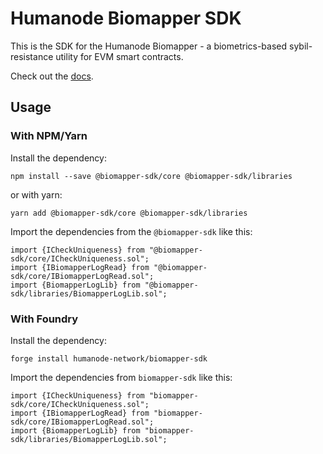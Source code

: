 # Humanode Biomapper SDK

This is the SDK for the Humanode Biomapper - a biometrics-based sybil-resistance
utility for EVM smart contracts.

Check out the [docs][1].

[1]: https://link.humanode.io/biomapper-docs

## Usage

### With NPM/Yarn

Install the dependency:

```shell
npm install --save @biomapper-sdk/core @biomapper-sdk/libraries
```

or with yarn:

```shell
yarn add @biomapper-sdk/core @biomapper-sdk/libraries
```

Import the dependencies from the `@biomapper-sdk` like this:

```solidity
import {ICheckUniqueness} from "@biomapper-sdk/core/ICheckUniqueness.sol";
import {IBiomapperLogRead} from "@biomapper-sdk/core/IBiomapperLogRead.sol";
import {BiomapperLogLib} from "@biomapper-sdk/libraries/BiomapperLogLib.sol";
```

### With Foundry

Install the dependency:

```shell
forge install humanode-network/biomapper-sdk
```

Import the dependencies from `biomapper-sdk` like this:

```solidity
import {ICheckUniqueness} from "biomapper-sdk/core/ICheckUniqueness.sol";
import {IBiomapperLogRead} from "biomapper-sdk/core/IBiomapperLogRead.sol";
import {BiomapperLogLib} from "biomapper-sdk/libraries/BiomapperLogLib.sol";
```
